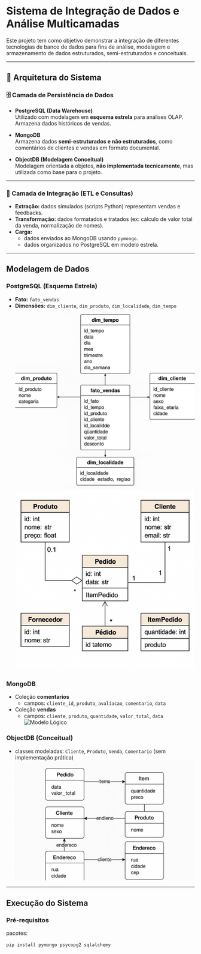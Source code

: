 # Sistema de Integração de Dados e Análise Multicamadas

Este projeto tem como objetivo demonstrar a integração de diferentes tecnologias de banco de dados para fins de análise, modelagem e armazenamento de dados estruturados, semi-estruturados e conceituais.

---

## 🔧 Arquitetura do Sistema

### 🗄️ Camada de Persistência de Dados

- **PostgreSQL (Data Warehouse)**  
  Utilizado com modelagem em **esquema estrela** para análises OLAP. Armazena dados históricos de vendas.

- **MongoDB**  
  Armazena dados **semi-estruturados e não estruturados**, como comentários de clientes e vendas em formato documental.

- **ObjectDB (Modelagem Conceitual)**  
  Modelagem orientada a objetos, **não implementada tecnicamente**, mas utilizada como base para o projeto.

---

### 🔗 Camada de Integração (ETL e Consultas)

- **Extração:** dados simulados (scripts Python) representam vendas e feedbacks.
- **Transformação:** dados formatados e tratados (ex: cálculo de valor total da venda, normalização de nomes).
- **Carga:** 
  - dados enviados ao MongoDB usando `pymongo`.
  - dados organizados no PostgreSQL em modelo estrela.

---

## Modelagem de Dados

### PostgreSQL (Esquema Estrela)

- **Fato:** `fato_vendas`
- **Dimensões:** `dim_cliente`, `dim_produto`, `dim_localidade`, `dim_tempo`
![Esquema Estrela](datawarehouse/esquemas/esquema_estrela.jpeg)
![Modelo Lógico DW](datawarehouse/esquemas/modelo_logico_dw.png)

### MongoDB

- Coleção **comentarios**
  - campos: `cliente_id`, `produto`, `avaliacao`, `comentario`, `data`
- Coleção **vendas**
  - campos: `cliente`, `produto`, `quantidade`, `valor_total`, `data`
![Modelo Lógico](mongodb/esquemas/esquema_mongodb.png)

### ObjectDB (Conceitual)

- classes modeladas: `Cliente`, `Produto`, `Venda`, `Comentario` (sem implementação prática)
![Modelo Lógico](objectdb/esquemas/esquema_objectdb.png)

---

## Execução do Sistema

### Pré-requisitos

pacotes:
```bash
pip install pymongo psycopg2 sqlalchemy
